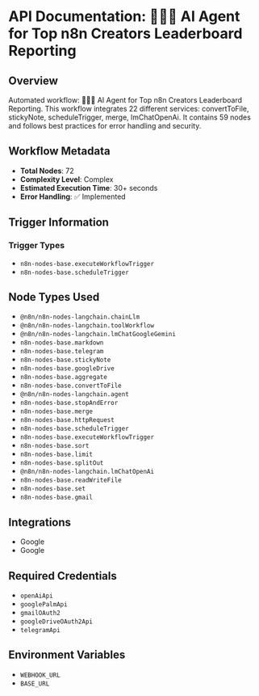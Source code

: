# API Documentation: 🤖🧑‍💻 AI Agent for Top n8n Creators Leaderboard Reporting

## Overview
Automated workflow: 🤖🧑‍💻 AI Agent for Top n8n Creators Leaderboard Reporting. This workflow integrates 22 different services: convertToFile, stickyNote, scheduleTrigger, merge, lmChatOpenAi. It contains 59 nodes and follows best practices for error handling and security.

## Workflow Metadata
- **Total Nodes**: 72
- **Complexity Level**: Complex
- **Estimated Execution Time**: 30+ seconds
- **Error Handling**: ✅ Implemented

## Trigger Information
### Trigger Types
- `n8n-nodes-base.executeWorkflowTrigger`
- `n8n-nodes-base.scheduleTrigger`

## Node Types Used
- `@n8n/n8n-nodes-langchain.chainLlm`
- `@n8n/n8n-nodes-langchain.toolWorkflow`
- `@n8n/n8n-nodes-langchain.lmChatGoogleGemini`
- `n8n-nodes-base.markdown`
- `n8n-nodes-base.telegram`
- `n8n-nodes-base.stickyNote`
- `n8n-nodes-base.googleDrive`
- `n8n-nodes-base.aggregate`
- `n8n-nodes-base.convertToFile`
- `@n8n/n8n-nodes-langchain.agent`
- `n8n-nodes-base.stopAndError`
- `n8n-nodes-base.merge`
- `n8n-nodes-base.httpRequest`
- `n8n-nodes-base.scheduleTrigger`
- `n8n-nodes-base.executeWorkflowTrigger`
- `n8n-nodes-base.sort`
- `n8n-nodes-base.limit`
- `n8n-nodes-base.splitOut`
- `@n8n/n8n-nodes-langchain.lmChatOpenAi`
- `n8n-nodes-base.readWriteFile`
- `n8n-nodes-base.set`
- `n8n-nodes-base.gmail`

## Integrations
- Google
- Google

## Required Credentials
- `openAiApi`
- `googlePalmApi`
- `gmailOAuth2`
- `googleDriveOAuth2Api`
- `telegramApi`

## Environment Variables
- `WEBHOOK_URL`
- `BASE_URL`
